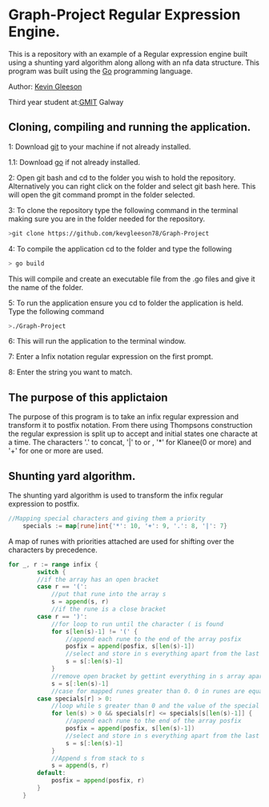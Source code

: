 # Graph-Project Regular Expression Engine. 

This is a repository with an example of a Regular expression engine built using a shunting yard algorithm along allong with an nfa data structure.
This program was built using the [Go](https://golang.org/) programming language.

Author: [Kevin Gleeson](https://github.com/kevgleeson78)

Third year student at:[GMIT](http://gmit.ie) Galway

## Cloning, compiling and running the application.

1: Download [git](https://git-scm.com/downloads) to your machine if not already installed.

1.1: Download [go](https://golang.org/dl/) if not already installed.

2: Open git bash and cd to the folder you wish to hold the repository.
Alternatively you can right click on the folder and select git bash here.
This will open the git command prompt in the folder selected.
 
 3: To clone the repository type the following command in the terminal making sure you are in the folder needed for the repository.
```bash
>git clone https://github.com/kevgleeson78/Graph-Project
```
4: To compile the application cd to the folder and type the following 
```bash
> go build 
```
This will compile and create an executable file from the .go files and give it the name of the folder.

5: To run the application ensure you cd to folder the application is held.
Type the following command
```bash
>./Graph-Project
```
6: This will run the application to the terminal window.

7: Enter a Infix notation regular expression on the first prompt.

8: Enter the string you want to match.

## The purpose of this applictaion
The purpose of this program is to take an infix regular expression and transform it to postfix notation.
From there using Thompsons construction the regular expression is split up to accept and initial states one characte at a time.
The characters '.' to concat, '|' to or , '*' for Klanee(0 or more) and '+' for one or more are used.

## Shunting yard algorithm.
The shunting yard algorithm is used to transform the infix regular expression to postfix.
```GO
//Mapping special characters and giving them a priority
	specials := map[rune]int{'*': 10, '+': 9, '.': 8, '|': 7}
 ```
A map of runes with priorities attached are used for shifting over the characters by precedence.

```GO
for _, r := range infix {
		switch {
		//if the array has an open bracket
		case r == '(':
			//put that rune into the array s
			s = append(s, r)
			//if the rune is a close bracket
		case r == ')':
			//for loop to run until the character ( is found
			for s[len(s)-1] != '(' {
				//append each rune to the end of the array posfix
				posfix = append(posfix, s[len(s)-1])
				//select and store in s everything apart from the last rune in the array s.
				s = s[:len(s)-1]
			}
			//remove open bracket by gettint everything in s array apart from the last character.
			s = s[:len(s)-1]
			//case for mapped runes greater than 0. 0 in runes are equal to null.
		case specials[r] > 0:
			//loop while s greater than 0 and the value of the special rune is less than the value of the character of the top of the stack.
			for len(s) > 0 && specials[r] <= specials[s[len(s)-1]] {
				//append each rune to the end of the array posfix
				posfix = append(posfix, s[len(s)-1])
				//select and store in s everything apart from the last rune in the array s.
				s = s[:len(s)-1]
			}
			//Append s from stack to s
			s = append(s, r)
		default:
			posfix = append(posfix, r)
		}
	}
```

